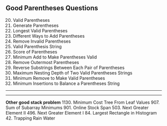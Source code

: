 
Good Parentheses Questions
---------------------------------------------------------------------
20. Valid Parentheses
22. Generate Parentheses
32. Longest Valid Parentheses
241. Different Ways to Add Parentheses
301. Remove Invalid Parentheses
678. Valid Parenthesis String
856. Score of Parentheses
921. Minimum Add to Make Parentheses Valid
1021. Remove Outermost Parentheses
1190. Reverse Substrings Between Each Pair of Parentheses
1111. Maximum Nesting Depth of Two Valid Parentheses Strings
1249. Minimum Remove to Make Valid Parentheses
1541. Minimum Insertions to Balance a Parentheses String
---------------------------------------------------------------------

---------------------------------------------------------------------
**Other good stack problem**
1130. Minimum Cost Tree From Leaf Values
907. Sum of Subarray Minimums
901. Online Stock Span
503. Next Greater Element II
496. Next Greater Element I
84. Largest Rectangle in Histogram
42. Trapping Rain Water

